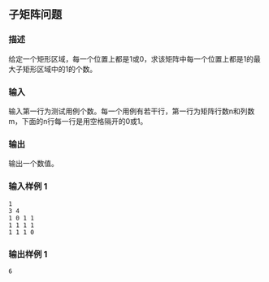## 子矩阵问题

### 描述

给定一个矩形区域，每一个位置上都是1或0，求该矩阵中每一个位置上都是1的最大子矩形区域中的1的个数。

### 输入

输入第一行为测试用例个数。每一个用例有若干行，第一行为矩阵行数n和列数m，下面的n行每一行是用空格隔开的0或1。

### 输出

输出一个数值。

### 输入样例 1 

```
1
3 4
1 0 1 1
1 1 1 1
1 1 1 0
```

### 输出样例 1

```
6
```